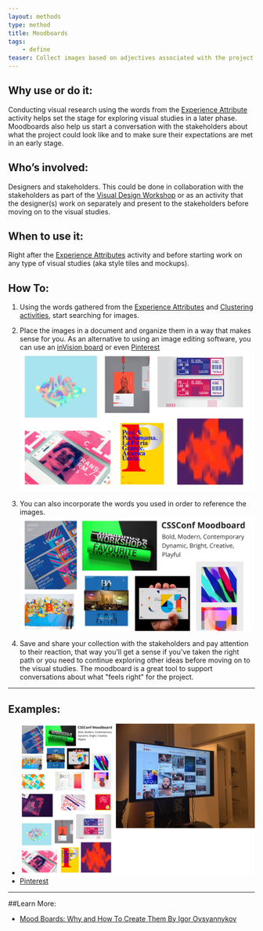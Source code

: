 ```yaml
---
layout: methods
type: method
title: Moodboards
tags:
    - define
teaser: Collect images based on adjectives associated with the project's brand to serve as inspiration for visual studies.
---
```

## Why use or do it:

Conducting visual research using the words from the [Experience Attribute](https://github.com/bocoup/opendesignkit/wiki/Experience-Attributes) activity helps set the stage for exploring visual studies in a later phase. Moodboards also help us start a conversation with the stakeholders about what the project could look like and to make sure their expectations are met in an early stage.

## Who’s involved:

Designers and stakeholders. This could be done in collaboration with the stakeholders as part of the [Visual Design Workshop](https://github.com/bocoup/opendesignkit/wiki/Visual-Design-Workshop) or as an activity that the designer(s) work on separately and present to the stakeholders before moving on to the visual studies.

## When to use it:

Right after the [Experience Attributes](https://github.com/bocoup/opendesignkit/wiki/experience-attributes) activity and before starting work on any type of visual studies (aka style tiles and mockups).

## How To:

1. Using the words gathered from the [Experience Attributes](https://github.com/bocoup/opendesignkit/wiki/experience-attributes) and [Clustering activities](https://github.com/bocoup/opendesignkit/wiki/sticky-clustering), start searching for images.

2. Place the images in a document and organize them in a way that makes sense for you. As an alternative to using an image editing software, you can use an [inVision board](http://blog.invisionapp.com/boards-share-design-inspiration-assets/) or even [Pinterest](https://www.pinterest.com/)
    ![collect images](/img/methods/moodboards/cssconf-moodboard-example-1.jpg)

3. You can also incorporate the words you used in order to reference the images.
    ![add words](/img/methods/moodboards/cssconf-moodboard-example-2.jpg)

4. Save and share your collection with the stakeholders and pay attention to their reaction, that way you'll get a sense if you've taken the right path or you need to continue exploring other ideas before moving on to the visual studies. The moodboard is a great tool to support conversations about what "feels right" for the project.

---

## Examples:
* ![moodboards example](/img/methods/moodboards/moodboard-example.jpeg)
* [Pinterest](https://www.pinterest.com/search/pins/?q=moodboard%20design&rs=guide&0=design%7Cguide%7Cword%7C0&add_refine=design%7Cguide%7Cword%7C0)

---

##Learn More:
* [Mood Boards: Why and How To Create Them By Igor Ovsyannykov](https://creativemarket.com/blog/2015/07/03/mood-boards-why-and-how-to-create-them)
